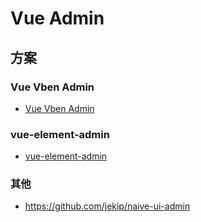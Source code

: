 # Vue Admin

## 方案

### Vue Vben Admin

- [Vue Vben Admin](https://github.com/vbenjs/vue-vben-admin)

### vue-element-admin

- [vue-element-admin](https://github.com/PanJiaChen/vue-element-admin)

### 其他

- <https://github.com/jekip/naive-ui-admin>

